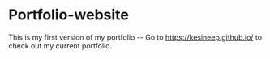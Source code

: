 # Portfolio-website 
  
  This is my first version of my portfolio -- Go to https://kesineep.github.io/ to check out my current portfolio.
